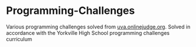 # Programming-Challenges
Various programming challenges solved from [uva.onlinejudge.org](uva.onlinejudge.org).
Solved in accordance with the Yorkville High School programming challenges curriculum
